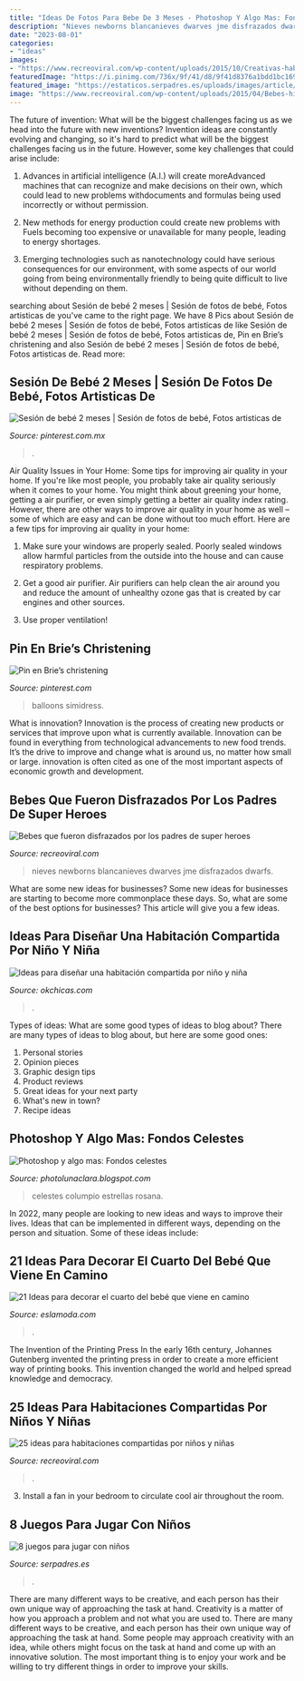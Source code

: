```yaml
---
title: "Ideas De Fotos Para Bebe De 3 Meses - Photoshop Y Algo Mas: Fondos Celestes"
description: "Nieves newborns blancanieves dwarves jme disfrazados dwarfs"
date: "2023-08-01"
categories:
- "ideas"
images:
- "https://www.recreoviral.com/wp-content/uploads/2015/10/Creativas-habitaciones-compartidas-por-niños-y-niñas-2.jpg"
featuredImage: "https://i.pinimg.com/736x/9f/41/d8/9f41d8376a1bdd1bc169e05bbc31fc55.jpg"
featured_image: "https://estaticos.serpadres.es/uploads/images/article/57f62b0a5bafe8d20cb9d484/padre-futbol-c_0.jpg"
image: "https://www.recreoviral.com/wp-content/uploads/2015/04/Bebes-hijos-de-Nerds-25.jpg"
---
```



The future of invention: What will be the biggest challenges facing us as we head into the future with new inventions?
Invention ideas are constantly evolving and changing, so it's hard to predict what will be the biggest challenges facing us in the future. However, some key challenges that could arise include:
1. Advances in artificial intelligence (A.I.) will create moreAdvanced machines that can recognize and make decisions on their own, which could lead to new problems withdocuments and formulas being used incorrectly or without permission.

2. New methods for energy production could create new problems with Fuels becoming too expensive or unavailable for many people, leading to energy shortages.

3. Emerging technologies such as nanotechnology could have serious consequences for our environment, with some aspects of our world going from being environmentally friendly to being quite difficult to live without depending on them.

	

		
searching about Sesión de bebé 2 meses | Sesión de fotos de bebé, Fotos artisticas de you've came to the right page. We have 8 Pics about Sesión de bebé 2 meses | Sesión de fotos de bebé, Fotos artisticas de like Sesión de bebé 2 meses | Sesión de fotos de bebé, Fotos artisticas de, Pin en Brie’s christening and also Sesión de bebé 2 meses | Sesión de fotos de bebé, Fotos artisticas de. Read more:
		
    
## Sesión De Bebé 2 Meses | Sesión De Fotos De Bebé, Fotos Artisticas De

<img loading=lazy src="https://i.pinimg.com/736x/9f/41/d8/9f41d8376a1bdd1bc169e05bbc31fc55.jpg" onerror="this.onerror=null;this.src='https://tse4.mm.bing.net/th?id=OIP.zOFcdaUiOfj9f3yvBpp1DQHaLG&amp;pid=15.1';" alt="Sesión de bebé 2 meses | Sesión de fotos de bebé, Fotos artisticas de">

_Source: pinterest.com.mx_

>. 

	

Air Quality Issues in Your Home: Some tips for improving air quality in your home.
If you're like most people, you probably take air quality seriously when it comes to your home. You might think about greening your home, getting a air purifier, or even simply getting a better air quality index rating. However, there are other ways to improve air quality in your home as well – some of which are easy and can be done without too much effort. Here are a few tips for improving air quality in your home: 
1) Make sure your windows are properly sealed. Poorly sealed windows allow harmful particles from the outside into the house and can cause respiratory problems.

2) Get a good air purifier. Air purifiers can help clean the air around you and reduce the amount of unhealthy ozone gas that is created by car engines and other sources.

3) Use proper ventilation!

    
## Pin En Brie’s Christening

<img loading=lazy src="https://i.pinimg.com/736x/8c/57/08/8c5708a61f9d4fc128a885a6b0a1c291.jpg" onerror="this.onerror=null;this.src='https://tse4.mm.bing.net/th?id=OIP.9EGNt8Qtcn22eqRPuRXUagHaJP&amp;pid=15.1';" alt="Pin en Brie’s christening">

_Source: pinterest.com_

>balloons simidress. 

	

What is innovation?
Innovation is the process of creating new products or services that improve upon what is currently available. Innovation can be found in everything from technological advancements to new food trends. It’s the drive to improve and change what is around us, no matter how small or large. innovation is often cited as one of the most important aspects of economic growth and development.

    
## Bebes Que Fueron Disfrazados Por Los Padres De Super Heroes

<img loading=lazy src="https://www.recreoviral.com/wp-content/uploads/2015/04/Bebes-hijos-de-Nerds-25.jpg" onerror="this.onerror=null;this.src='https://tse4.mm.bing.net/th?id=OIP.jGwakNHGZZ2DOPlU9DXMCAHaDt&amp;pid=15.1';" alt="Bebes que fueron disfrazados por los padres de super heroes">

_Source: recreoviral.com_

>nieves newborns blancanieves dwarves jme disfrazados dwarfs. 

	

What are some new ideas for businesses?
Some new ideas for businesses are starting to become more commonplace these days.  So, what are some of the best options for businesses? This article will give you a few ideas.

    
## Ideas Para Diseñar Una Habitación Compartida Por Niño Y Niña

<img loading=lazy src="http://www.okchicas.com/wp-content/uploads/2015/10/diseños-de-cuartos-compartidos-de-niño-y-niña-8.jpeg" onerror="this.onerror=null;this.src='https://tse1.mm.bing.net/th?id=OIP.jZJXFAbhTRBfnqucvD6t9wHaE7&amp;pid=15.1';" alt="Ideas para diseñar una habitación compartida por niño y niña">

_Source: okchicas.com_

>. 

	

Types of ideas: What are some good types of ideas to blog about?
There are many types of ideas to blog about, but here are some good ones:
1. Personal stories 
2. Opinion pieces 
3. Graphic design tips 
4. Product reviews 
5. Great ideas for your next party 
6. What's new in town? 
7. Recipe ideas 

    
## Photoshop Y Algo Mas: Fondos Celestes

<img loading=lazy src="http://3.bp.blogspot.com/-zXzsrIGuIUM/UJ0hlnuFoPI/AAAAAAAANLE/sH3xsZjhrUA/s1600/Fondo-para-fotos-columpio-en-la-luna.jpg" onerror="this.onerror=null;this.src='https://tse1.mm.bing.net/th?id=OIP.XtOF8g8TEXg6GiO9bxNXngHaJQ&amp;pid=15.1';" alt="Photoshop y algo mas: Fondos celestes">

_Source: photolunaclara.blogspot.com_

>celestes columpio estrellas rosana. 

	

In 2022, many people are looking to new ideas and ways to improve their lives. Ideas that can be implemented in different ways, depending on the person and situation. Some of these ideas include: 

    
## 21 Ideas Para Decorar El Cuarto Del Bebé Que Viene En Camino

<img loading=lazy src="https://eslamoda.com/wp-content/uploads/sites/2/2015/03/baby-nursery2.jpg" onerror="this.onerror=null;this.src='https://tse4.mm.bing.net/th?id=OIP.7r_KO-jQcU6vPI4HVfVKsQHaLI&amp;pid=15.1';" alt="21 Ideas para decorar el cuarto del bebé que viene en camino">

_Source: eslamoda.com_

>. 

	

The Invention of the Printing Press
In the early 16th century, Johannes Gutenberg invented the printing press in order to create a more efficient way of printing books. This invention changed the world and helped spread knowledge and democracy.

    
## 25 Ideas Para Habitaciones Compartidas Por Niños Y Niñas

<img loading=lazy src="https://www.recreoviral.com/wp-content/uploads/2015/10/Creativas-habitaciones-compartidas-por-niños-y-niñas-2.jpg" onerror="this.onerror=null;this.src='https://tse2.mm.bing.net/th?id=OIP.O7ed0FAUXzjIf6CWCwzFGQHaFj&amp;pid=15.1';" alt="25 ideas para habitaciones compartidas por niños y niñas">

_Source: recreoviral.com_

>. 

	

3. Install a fan in your bedroom to circulate cool air throughout the room.

    
## 8 Juegos Para Jugar Con Niños

<img loading=lazy src="https://estaticos.serpadres.es/uploads/images/article/57f62b0a5bafe8d20cb9d484/padre-futbol-c_0.jpg" onerror="this.onerror=null;this.src='https://tse2.mm.bing.net/th?id=OIP.dzHQsCzOxgjysNpxaaXFvQHaFj&amp;pid=15.1';" alt="8 juegos para jugar con niños">

_Source: serpadres.es_

>. 

	

There are many different ways to be creative, and each person has their own unique way of approaching the task at hand.
Creativity is a matter of how you approach a problem and not what you are used to. There are many different ways to be creative, and each person has their own unique way of approaching the task at hand. Some people may approach creativity with an idea, while others might focus on the task at hand and come up with an innovative solution. The most important thing is to enjoy your work and be willing to try different things in order to improve your skills.

